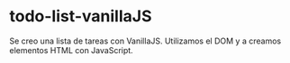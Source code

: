 # todo-list-vanillaJS
Se creo una lista de tareas con VanillaJS. Utilizamos el DOM y a creamos elementos HTML con JavaScript.
